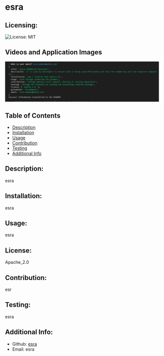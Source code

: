 # esra

  ## Licensing:
  ![License: MIT](https://img.shields.io/badge/License-undefined-yellow.svg)
  ## Videos and Application Images
 [![IMAGE ALT TEXT](terminal-app.png)](https://www.youtube.com/watch?v=3NE0NLoVIeg&ab_channel=EsraAl-Abduljabar "readme")

  ## Table of Contents 
  - [Description](#description)
  - [Installation](#installation)
  - [Usage](#usage)
  - [Contribution](#contribution)
  - [Testing](#testing)
  - [Additional Info](#additional-info)

  ## Description:
  esra

  ## Installation:
  esra

  ## Usage:
  esra

  ## License:
  Apache_2.0

  ## Contribution:
  esr

  ## Testing:
  esra

  ## Additional Info:
  - Github: [esra](https://github.com/esra)
  - Email: esra 

